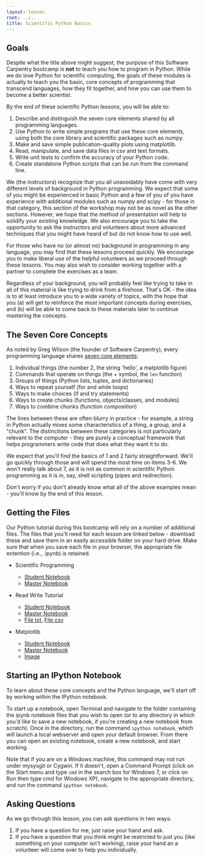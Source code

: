 ```yaml
---
layout: lesson
root: ../..
title: Scientific Python Basics
---
```


Goals
-----

Despite what the title above might suggest, the purpose of this Software 
Carpentry bootcamp is __not__ to teach you how to program in Python. While we 
do love Python for scientific computing, the goals of these modules is actually 
to teach you the basic, core concepts of programming that transcend languages, 
how they fit together, and how you can use them to become a better scientist.

By the end of these scientific Python lessons, you will be able to:

1.	Describe and distinguish the seven core elements shared by all programming 
	languages.
2.	Use Python to write simple programs that use these core elements, using 
	both the core library and scientific packages such as numpy.
3.	Make and save simple publication-quality plots using matplotlib.
4.	Read, manipulate, and save data files in csv and text formats.
5.	Write unit tests to confirm the accuracy of your Python code.
6.	Create standalone Python scripts that can be run from the command line.

We (the instructors) recognize that you all unavoidably have come with very 
different levels of background in Python programming. We expect that some of 
you might be experienced in basic Python and a few of you of you have 
experience with additional modules such as numpy and scipy - for those in that 
category, this section of the workshop may not be as novel as the other 
sections. However, we hope that the method of presentation will help to 
solidify your existing knowledge. We also encourage you to take the opportunity 
to ask the instructors and volunteers about more advanced techniques that you 
might have heard of but do not know how to use well.

For those who have no (or almost no) background in programming in any language, 
you may find that these lessons proceed quickly. We encourage you to make 
liberal use of the helpful volunteers as we proceed through these lessons. You 
may also wish to consider working together with a partner to complete the 
exercises as a team.

Regardless of your background, you will probably feel like trying to take in 
all of this material is like trying to drink from a firehose. That's OK - the 
idea is to at least introduce you to a wide variety of topics, with the hope 
that you (a) will get to reinforce the most important concepts during 
exercises, and (b) will be able to come back to these materials later to 
continue mastering the concepts.

The Seven Core Concepts
-----------------------

As noted by Greg Wilson (the founder of Software Carpentry), every programming 
language shares [seven core elements][1]:

1.	Individual things (the number 2, the string 'hello', a matplotlib figure)
2.	Commands that operate on things (the + symbol, the `len` function)
3.	Groups of things (Python lists, tuples, and dictionaries)
4.	Ways to repeat yourself (for and while loops)
5.	Ways to make choices (if and try statements)
6.	Ways to create chunks (functions, objects/classes, and modules)
7.	Ways to combine chunks (function composition)

The lines between these are often blurry in practice - for example, a string in 
Python actually mixes some characteristics of a thing, a group, and a "chunk". 
The distinctions between these categories is not particularly relevant to the 
computer - they are purely a conceptual framework that helps programmers write 
code that does what they want it to do.

We expect that you'll find the basics of 1 and 2 fairly straightforward. We'll 
go quickly through those and will spend the most time on items 3-6. We won't 
really talk about 7, as it is not as common in scientific Python programming as 
it is in, say, shell scripting (pipes and redirection).

Don't worry if you don't already know what all of the above examples mean - 
you'll know by the end of this lesson.

Getting the Files
-----------------

Our Python tutorial during this bootcamp will rely on a number of additional 
files. The files that you'll need for each lesson are linked below - download 
these and save them in an easily accessible folder on your hard drive. Make 
sure that when you save each file in your browser, the appropriate file 
extention (i.e., .ipynb) is retained.

*   Scientific Programming
    - [Student Notebook](python.ipynb)
    - [Master Notebook](python-full.ipynb)
   
*   Read Write Tutorial
    - [Student Notebook](readwrite-empty.ipynb)
    - [Master Notebook](readwrite-full.ipynb)
    - [File txt](sightings_recs_sm.txt), [File csv](sightings_tab_sm.csv)

*   Matplotlib
    - [Student Notebook](matplotlib-empty.ipynb)
    - [Master Notebook](matplotlib-full.ipynb)
    - [Image](lena.png)

Starting an IPython Notebook
----------------------------

To learn about these core concepts and the Python language, we'll start off by 
working within the IPython notebook.

To start up a notebook, open Terminal and navigate to the folder containing the 
ipynb notebook files that you wish to open (or to any directory in which you'd 
like to save a new notebook, if you're creating a new notebook from scratch). 
Once in the directory, run the command `ipython notebook`, which will launch a 
local webserver and open your default browser. From there you can open an 
existing notebook, create a new notebook, and start working.

Note that if you are on a Windows machine, this command may not run under 
mysysgit or Cygwin. If it doesn't, open a Command Prompt (click on the Start 
menu and type `cmd` in the search box for Windows 7, or click on Run then type 
cmd for Windows XP), navigate to the appropriate directory, and run the command 
`ipython notebook`.

Asking Questions
----------------

As we go through this lesson, you can ask questions in two ways:

1.	If you have a question for me, just raise your hand and ask.
2.	If you have a question that you think might be restricted to just you (like 
	something on your computer isn't working), raise your hand an a volunteer 
	will come over to help you individually.


[1]: 
http://software-carpentry.org/2012/08/applying-pedagogical-principles-in-this-course/
